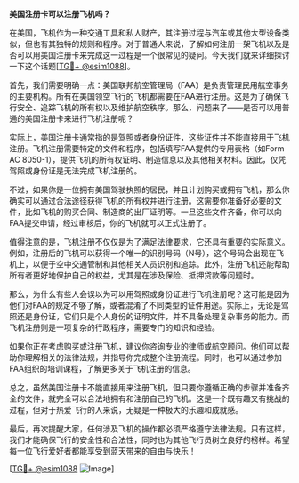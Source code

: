 **美国注册卡可以注册飞机吗？**

在美国，飞机作为一种交通工具和私人财产，其注册过程与汽车或其他大型设备类似，但也有其独特的规则和程序。对于普通人来说，了解如何注册一架飞机以及是否可以用美国注册卡来完成这一过程是一个很常见的疑问。今天我们就来详细探讨一下这个话题[[TG💪+ @esim1088](https://t.me/s/esim1088)]。

首先，我们需要明确一点：美国联邦航空管理局（FAA）是负责管理民用航空事务的主要机构。所有在美国领空飞行的飞机都需要在FAA进行注册。这是为了确保飞行安全、追踪飞机的所有权以及维护航空秩序。那么，问题来了——是否可以用普通的美国注册卡来进行飞机注册呢？

实际上，美国注册卡通常指的是驾照或者身份证件，这些证件并不能直接用于飞机注册。飞机注册需要特定的文件和程序，包括填写FAA提供的专用表格（如Form AC 8050-1），提供飞机的所有权证明、制造信息以及其他相关材料。因此，仅凭驾照或身份证是无法完成飞机注册的。

不过，如果你是一位拥有美国驾驶执照的居民，并且计划购买或拥有飞机，那么你确实可以通过合法途径获得飞机的所有权并进行注册。这需要你准备好必要的文件，比如飞机的购买合同、制造商的出厂证明等。一旦这些文件齐备，你可以向FAA提交申请，经过审核后，你的飞机就可以正式注册了。

值得注意的是，飞机注册不仅仅是为了满足法律要求，它还具有重要的实际意义。例如，注册后的飞机可以获得一个唯一的识别号码（N号），这个号码会出现在飞机上，以便于空中交通管制和其他相关人员识别和追踪。此外，注册飞机还能帮助所有者更好地保护自己的权益，尤其是在涉及保险、抵押贷款等问题时。

那么，为什么有些人会误以为可以用驾照或身份证进行飞机注册呢？这可能是因为他们对FAA的规定不够了解，或者混淆了不同类型的证件用途。实际上，无论是驾照还是身份证，它们只是个人身份的证明文件，并不具备处理复杂事务的能力。而飞机注册则是一项复杂的行政程序，需要专门的知识和经验。

如果你正在考虑购买或注册飞机，建议你咨询专业的律师或航空顾问。他们可以帮助你理解相关的法律法规，并指导你完成整个注册流程。同时，也可以通过参加FAA组织的培训课程，了解更多关于飞机注册的信息。

总之，虽然美国注册卡不能直接用来注册飞机，但只要你遵循正确的步骤并准备齐全的文件，就完全可以合法地拥有和注册自己的飞机。这是一个既有趣又有挑战的过程，但对于热爱飞行的人来说，无疑是一种极大的乐趣和成就感。

最后，再次提醒大家，任何涉及飞机的操作都必须严格遵守法律法规。只有这样，我们才能确保飞行的安全性和合法性，同时也为其他飞行员树立良好的榜样。希望每一位飞行爱好者都能享受到蓝天带来的自由与快乐！

[[TG💪+ @esim1088](https://t.me/s/esim1088) ![Image](https://i.postimg.cc/4NQfJmqS/Snipaste-2025-05-13-00-14-12.png)]